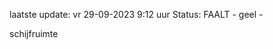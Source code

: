 laatste update: 
vr 29-09-2023  9:12   uur 
Status: FAALT - geel - 
<div class="service Y">schijfruimte</div>